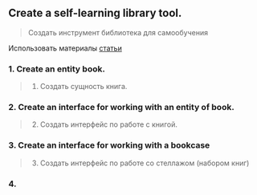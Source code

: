 ## Create a self-learning library tool.
> Создать инструмент библиотека для самообучения

Использовать материалы [статьи](https://www.educative.io/courses/grokking-the-object-oriented-design-interview/RMlM3NgjAyR)

### 1. Create an entity book.
> 1. Создать сущность книга.

### 2. Create an interface for working with an entity of book.
> 2. Создать интерфейс по работе с книгой.

### 3. Create an interface for working with a bookcase
> 3. Создать интерфейс по работе со стеллажом (набором книг)

### 4. 